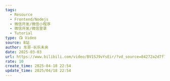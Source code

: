 ```yaml
---
tags:
  - Resource
  - Frontend/Nodejs
  - 微信开发/微信小程序
  - 微信开发/微信登录
  - Tutorial
type: 📺 Video
source: B站
author: 东哥-长乐未央
date: 2025-03-03
url: https://www.bilibili.com/video/BV1SJ9vYsEir/?vd_source=84272a2d7f72158b38778819be5bc6ad
rate: 10
create_time: 2025-04-18 22:54
update_time: 2025/04/18 22:54
---
```

